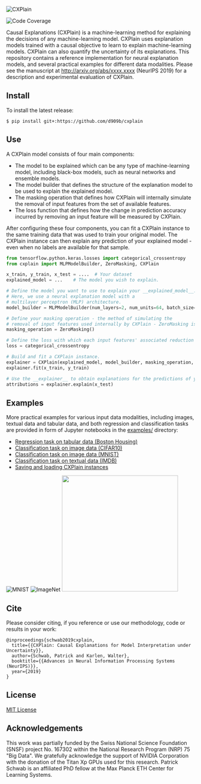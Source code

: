 ![CXPlain](http://schwabpatrick.com/img/cxplain_logo.png)

![Code Coverage](https://img.shields.io/badge/Coverage-88%25-green)

Causal Explanations (CXPlain) is a machine-learning method for explaining the decisions of any machine-learning model. CXPlain uses explanation models trained with a causal objective to learn to explain machine-learning models. CXPlain can also quantify the uncertainty of its explanations. This repository contains a reference implementation for neural explanation models, and several practical examples for different data modalities. Please see the manuscript at http://arxiv.org/abs/xxxx.xxxx (NeurIPS 2019) for a description and experimental evaluation of CXPlain.

## Install

To install the latest release:

```
$ pip install git+:https://github.com/d909b/cxplain
```

## Use

A CXPlain model consists of four main components:
- The model to be explained which can be any type of machine-learning model, including black-box models, such as neural networks and ensemble models.
- The model builder that defines the structure of the explanation model to be used to explain the explained model.
- The masking operation that defines how CXPlain will internally simulate the removal of input features from the set of available features.
- The loss function that defines how the change in prediction accuracy incurred by removing an input feature will be measured by CXPlain.

After configuring these four components, you can fit a CXPlain instance to the same training data that was used to train your original model. The CXPlain instance can then explain any prediction of your explained model - even when no labels are available for that sample.

```python
from tensorflow.python.keras.losses import categorical_crossentropy
from cxplain import MLPModelBuilder, ZeroMasking, CXPlain

x_train, y_train, x_test = ....  # Your dataset
explained_model = ...    # The model you wish to explain.

# Define the model you want to use to explain your __explained_model__.
# Here, we use a neural explanation model with a
# multilayer perceptron (MLP) architecture.
model_builder = MLPModelBuilder(num_layers=2, num_units=64, batch_size=256, learning_rate=0.001)

# Define your masking operation - the method of simulating the
# removal of input features used internally by CXPlain - ZeroMasking is typically a sensible default choice for tabular and image data.
masking_operation = ZeroMasking()

# Define the loss with which each input features' associated reduction in prediction error is calculated.
loss = categorical_crossentropy

# Build and fit a CXPlain instance.
explainer = CXPlain(explained_model, model_builder, masking_operation, loss)
explainer.fit(x_train, y_train)

# Use the __explainer__ to obtain explanations for the predictions of your __explained_model__.
attributions = explainer.explain(x_test)
```

## Examples

More practical examples for various input data modalities, including images, textual data and tabular data, and both regression and classification tasks are provided in form of Jupyter notebooks in the [examples/](examples) directory:
- [Regression task on tabular data (Boston Housing)](examples/boston_housing.ipynb)
- [Classification task on image data (CIFAR10)](examples/cifar10.ipynb)
- [Classification task on image data (MNIST)](examples/mnist.ipynb)
- [Classification task on textual data (IMDB)](examples/nlp.ipynb)
- [Saving and loading CXPlain instances](examples/nlp.ipynb)

![MNIST](http://schwabpatrick.com/img/mnist_samples.png)
![ImageNet](http://schwabpatrick.com/img/imagenet_samples.png)
<img src="http://schwabpatrick.com/img/twitter_samples.png" width="310">
## Cite

Please consider citing, if you reference or use our methodology, code or results in your work:

    @inproceedings{schwab2019cxplain,
      title={{CXPlain: Causal Explanations for Model Interpretation under Uncertainty}},
      author={Schwab, Patrick and Karlen, Walter},
      booktitle={{Advances in Neural Information Processing Systems (NeurIPS)}},
      year={2019}
    }

## License

[MIT License](LICENSE.txt)

## Acknowledgements

This work was partially funded by the Swiss National Science Foundation (SNSF) project No. 167302 within the National Research Program (NRP) 75 "Big Data". We gratefully acknowledge the support of NVIDIA Corporation with the donation of the Titan Xp GPUs used for this research. Patrick Schwab is an affiliated PhD fellow at the Max Planck ETH Center for Learning Systems.